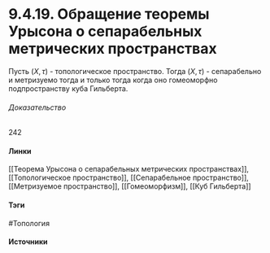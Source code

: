 # 9.4.19. Обращение теоремы Урысона о сепарабельных метрических пространствах
Пусть $(X,\tau)$ - топологическое пространство. Тогда $(X,\tau)$ - сепарабельно и метризуемо тогда и только тогда когда оно гомеоморфно подпространству куба Гильберта.
###### Доказательство
242
#### Линки
 [[Теорема Урысона о сепарабельных метрических пространствах]],
 [[Топологическое пространство]],
 [[Сепарабельное пространство]],
 [[Метризуемое пространство]],
 [[Гомеоморфизм]],
 [[Куб Гильберта]]
#### Тэги
 #Топология 
#### Источники
